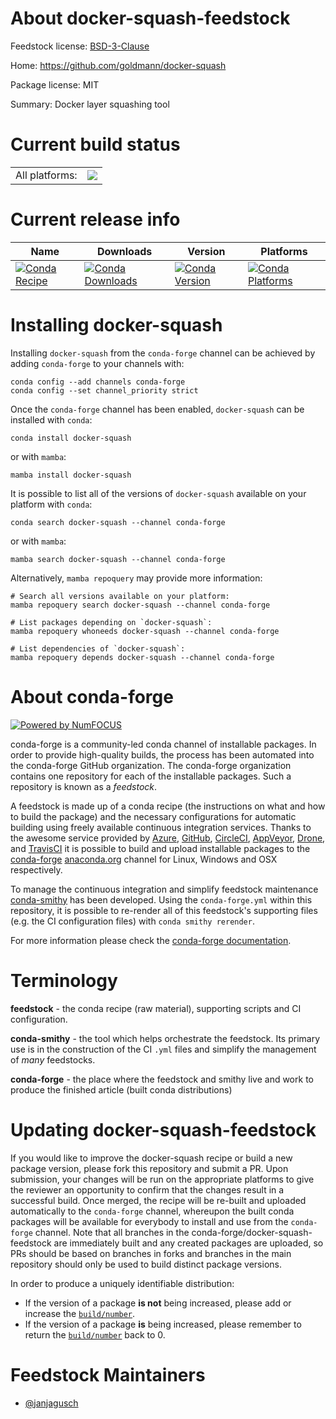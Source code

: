 About docker-squash-feedstock
=============================

Feedstock license: [BSD-3-Clause](https://github.com/conda-forge/docker-squash-feedstock/blob/main/LICENSE.txt)

Home: https://github.com/goldmann/docker-squash

Package license: MIT

Summary: Docker layer squashing tool

Current build status
====================


<table><tr><td>All platforms:</td>
    <td>
      <a href="https://dev.azure.com/conda-forge/feedstock-builds/_build/latest?definitionId=18268&branchName=main">
        <img src="https://dev.azure.com/conda-forge/feedstock-builds/_apis/build/status/docker-squash-feedstock?branchName=main">
      </a>
    </td>
  </tr>
</table>

Current release info
====================

| Name | Downloads | Version | Platforms |
| --- | --- | --- | --- |
| [![Conda Recipe](https://img.shields.io/badge/recipe-docker--squash-green.svg)](https://anaconda.org/conda-forge/docker-squash) | [![Conda Downloads](https://img.shields.io/conda/dn/conda-forge/docker-squash.svg)](https://anaconda.org/conda-forge/docker-squash) | [![Conda Version](https://img.shields.io/conda/vn/conda-forge/docker-squash.svg)](https://anaconda.org/conda-forge/docker-squash) | [![Conda Platforms](https://img.shields.io/conda/pn/conda-forge/docker-squash.svg)](https://anaconda.org/conda-forge/docker-squash) |

Installing docker-squash
========================

Installing `docker-squash` from the `conda-forge` channel can be achieved by adding `conda-forge` to your channels with:

```
conda config --add channels conda-forge
conda config --set channel_priority strict
```

Once the `conda-forge` channel has been enabled, `docker-squash` can be installed with `conda`:

```
conda install docker-squash
```

or with `mamba`:

```
mamba install docker-squash
```

It is possible to list all of the versions of `docker-squash` available on your platform with `conda`:

```
conda search docker-squash --channel conda-forge
```

or with `mamba`:

```
mamba search docker-squash --channel conda-forge
```

Alternatively, `mamba repoquery` may provide more information:

```
# Search all versions available on your platform:
mamba repoquery search docker-squash --channel conda-forge

# List packages depending on `docker-squash`:
mamba repoquery whoneeds docker-squash --channel conda-forge

# List dependencies of `docker-squash`:
mamba repoquery depends docker-squash --channel conda-forge
```


About conda-forge
=================

[![Powered by
NumFOCUS](https://img.shields.io/badge/powered%20by-NumFOCUS-orange.svg?style=flat&colorA=E1523D&colorB=007D8A)](https://numfocus.org)

conda-forge is a community-led conda channel of installable packages.
In order to provide high-quality builds, the process has been automated into the
conda-forge GitHub organization. The conda-forge organization contains one repository
for each of the installable packages. Such a repository is known as a *feedstock*.

A feedstock is made up of a conda recipe (the instructions on what and how to build
the package) and the necessary configurations for automatic building using freely
available continuous integration services. Thanks to the awesome service provided by
[Azure](https://azure.microsoft.com/en-us/services/devops/), [GitHub](https://github.com/),
[CircleCI](https://circleci.com/), [AppVeyor](https://www.appveyor.com/),
[Drone](https://cloud.drone.io/welcome), and [TravisCI](https://travis-ci.com/)
it is possible to build and upload installable packages to the
[conda-forge](https://anaconda.org/conda-forge) [anaconda.org](https://anaconda.org/)
channel for Linux, Windows and OSX respectively.

To manage the continuous integration and simplify feedstock maintenance
[conda-smithy](https://github.com/conda-forge/conda-smithy) has been developed.
Using the ``conda-forge.yml`` within this repository, it is possible to re-render all of
this feedstock's supporting files (e.g. the CI configuration files) with ``conda smithy rerender``.

For more information please check the [conda-forge documentation](https://conda-forge.org/docs/).

Terminology
===========

**feedstock** - the conda recipe (raw material), supporting scripts and CI configuration.

**conda-smithy** - the tool which helps orchestrate the feedstock.
                   Its primary use is in the construction of the CI ``.yml`` files
                   and simplify the management of *many* feedstocks.

**conda-forge** - the place where the feedstock and smithy live and work to
                  produce the finished article (built conda distributions)


Updating docker-squash-feedstock
================================

If you would like to improve the docker-squash recipe or build a new
package version, please fork this repository and submit a PR. Upon submission,
your changes will be run on the appropriate platforms to give the reviewer an
opportunity to confirm that the changes result in a successful build. Once
merged, the recipe will be re-built and uploaded automatically to the
`conda-forge` channel, whereupon the built conda packages will be available for
everybody to install and use from the `conda-forge` channel.
Note that all branches in the conda-forge/docker-squash-feedstock are
immediately built and any created packages are uploaded, so PRs should be based
on branches in forks and branches in the main repository should only be used to
build distinct package versions.

In order to produce a uniquely identifiable distribution:
 * If the version of a package **is not** being increased, please add or increase
   the [``build/number``](https://docs.conda.io/projects/conda-build/en/latest/resources/define-metadata.html#build-number-and-string).
 * If the version of a package **is** being increased, please remember to return
   the [``build/number``](https://docs.conda.io/projects/conda-build/en/latest/resources/define-metadata.html#build-number-and-string)
   back to 0.

Feedstock Maintainers
=====================

* [@janjagusch](https://github.com/janjagusch/)

